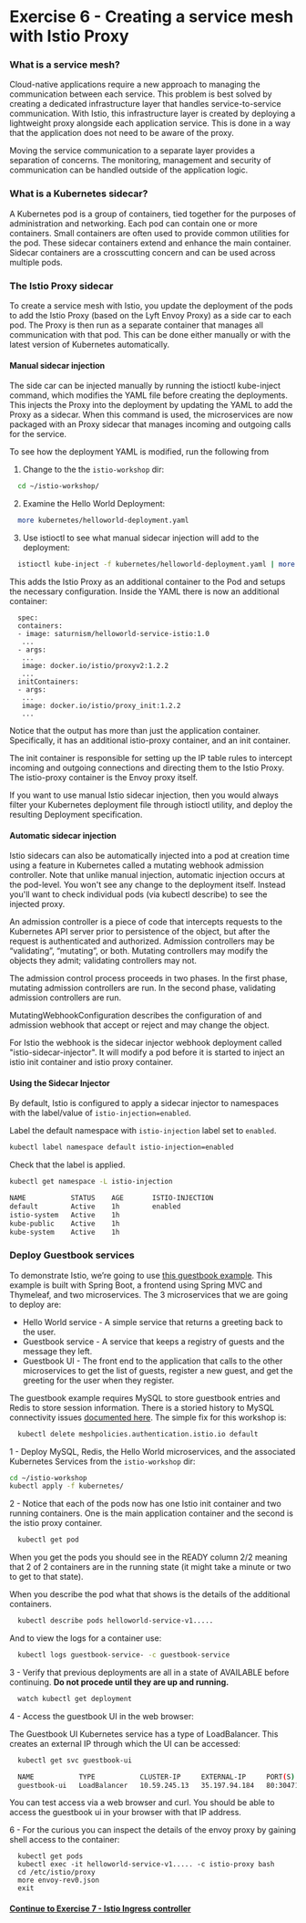 # Exercise 6 - Creating a service mesh with Istio Proxy

### What is a service mesh?

Cloud-native applications require a new approach to managing the communication between each service. This problem is best solved by creating a dedicated infrastructure layer that handles service-to-service communication. With Istio, this infrastructure layer is created by deploying a lightweight proxy alongside each application service. This is done in a way that the application does not need to be aware of the proxy.

Moving the service communication to a separate layer provides a separation of concerns. The monitoring, management and security of communication can be handled outside of the application logic.

### What is a Kubernetes sidecar?

A Kubernetes pod is a group of containers, tied together for the purposes of administration and networking. Each pod can contain one or more containers.  Small containers are often used to provide common utilities for the pod. These sidecar containers extend and enhance the main container. Sidecar containers are a crosscutting concern and can be used across multiple pods.

### The Istio Proxy sidecar

To create a service mesh with Istio, you update the deployment of the pods to add the Istio Proxy (based on the Lyft Envoy Proxy) as a side car to each pod. The Proxy is then run as a separate container that manages all communication with that pod. This can be done either manually or with the latest version of Kubernetes automatically.

#### Manual sidecar injection

The side car can be injected manually by running the istioctl kube-inject command, which modifies the YAML file before creating the deployments. This injects the Proxy into the deployment by updating the YAML to add the Proxy as a sidecar. When this command is used, the microservices are now packaged with an Proxy sidecar that manages incoming and outgoing calls for the service.

To see how the deployment YAML is modified, run the following from

1.  Change to the the `istio-workshop` dir:

```sh
  cd ~/istio-workshop/
```

2. Examine the Hello World Deployment:

```sh
  more kubernetes/helloworld-deployment.yaml
```

3. Use istioctl to see what manual sidecar injection will add to the deployment:

```sh
  istioctl kube-inject -f kubernetes/helloworld-deployment.yaml | more
```

This adds the Istio Proxy as an additional container to the Pod and setups the necessary configuration. Inside the YAML there is now an additional container:

```
  spec:
  containers:
  - image: saturnism/helloworld-service-istio:1.0
   ...
  - args:
   ...
   image: docker.io/istio/proxyv2:1.2.2
   ...
  initContainers:
  - args:
   ...
   image: docker.io/istio/proxy_init:1.2.2
   ...
```

Notice that the output has more than just the application container. Specifically, it has an additional istio-proxy container, and an init container.

The init container is responsible for setting up the IP table rules to intercept incoming and outgoing connections and directing them to the Istio Proxy. The istio-proxy container is the Envoy proxy itself.

If you want to use manual Istio sidecar injection, then you would always filter your Kubernetes deployment file through istioctl utility, and deploy the resulting Deployment specification.


#### Automatic sidecar injection

Istio sidecars can also be automatically injected into a pod at creation time using a feature in Kubernetes called a mutating webhook admission controller.   Note that unlike manual injection, automatic injection occurs at the pod-level. You won't see any change to the deployment itself. Instead you'll want to check individual pods (via kubectl describe) to see the injected proxy.

An admission controller is a piece of code that intercepts requests to the Kubernetes API server prior to persistence of the object, but after the request is authenticated and authorized. Admission controllers may be “validating”, “mutating”, or both. Mutating controllers may modify the objects they admit; validating controllers may not.

The admission control process proceeds in two phases. In the first phase, mutating admission controllers are run. In the second phase, validating admission controllers are run.

MutatingWebhookConfiguration describes the configuration of and admission webhook that accept or reject and may change the object.  

For Istio the webhook is the sidecar injector webhook deployment called "istio-sidecar-injector".  It will modify a pod before it is started to inject an istio init container and istio proxy container.

#### Using the Sidecar Injector

By default, Istio is configured to apply a sidecar injector to namespaces with the label/value of `istio-injection=enabled`.

Label the default namespace with `istio-injection` label set to `enabled`.

```sh
kubectl label namespace default istio-injection=enabled
```

Check that the label is applied.

```sh
kubectl get namespace -L istio-injection

NAME           STATUS    AGE       ISTIO-INJECTION
default        Active    1h        enabled
istio-system   Active    1h        
kube-public    Active    1h        
kube-system    Active    1h
```

### Deploy Guestbook services

To demonstrate Istio, we’re going to use [this guestbook example](https://github.com/saturnism/istio-by-example-java/tree/master/spring-boot2-example). This example is built with Spring Boot, a frontend using Spring MVC and Thymeleaf, and two microservices. The 3 microservices that we are going to deploy are:

* Hello World service - A simple service that returns a greeting back to the user.
* Guestbook service - A service that keeps a registry of guests and the message they left.
* Guestbook UI - The front end to the application that calls to the other microservices to get the list of guests, register a new guest, and get the greeting for the user when they register.

The guestbook example requires MySQL to store guestbook entries and Redis to store session information. There is a storied history to MySQL connectivity issues [documented here](https://github.com/istio/istio/issues/10062).  The simple fix for this workshop is:

```sh
  kubectl delete meshpolicies.authentication.istio.io default
```

1 - Deploy MySQL, Redis, the Hello World microservices, and the associated Kubernetes Services from the `istio-workshop` dir:

  ```sh
  cd ~/istio-workshop
  kubectl apply -f kubernetes/
  ```

2 - Notice that each of the pods now has one Istio init container and two running containers. One is the main application container and the second is the istio proxy container.

```sh
  kubectl get pod
```

  When you get the pods you should see in the READY column 2/2 meaning that 2 of 2 containers are in the running state (it might take a minute or two to get to that state).  

  When you describe the pod what that shows is the details of the additional containers.

```sh
  kubectl describe pods helloworld-service-v1.....
```

  And to view the logs for a container use:

```sh
  kubectl logs guestbook-service- -c guestbook-service
```

3 - Verify that previous deployments are all in a state of AVAILABLE before continuing. **Do not procede until they are up and running.**

```sh
  watch kubectl get deployment
```

4 -  Access the guestbook UI in the web browser:

The Guestbook UI Kubernetes service has a type of LoadBalancer.  This creates an external IP through which the UI can be accessed:

```sh
  kubectl get svc guestbook-ui

  NAME           TYPE           CLUSTER-IP     EXTERNAL-IP     PORT(S)        AGE
  guestbook-ui   LoadBalancer   10.59.245.13   35.197.94.184   80:30471/TCP   2m
```

You can test access via a web browser and curl.  You should be able to access the guestbook ui in your browser with that IP address.

6 -  For the curious you can inspect the details of the envoy proxy by gaining shell access to the container:

```
  kubectl get pods
  kubectl exec -it helloworld-service-v1..... -c istio-proxy bash
  cd /etc/istio/proxy
  more envoy-rev0.json
  exit
```


#### [Continue to Exercise 7 - Istio Ingress controller](../exercise-7/README.md)
